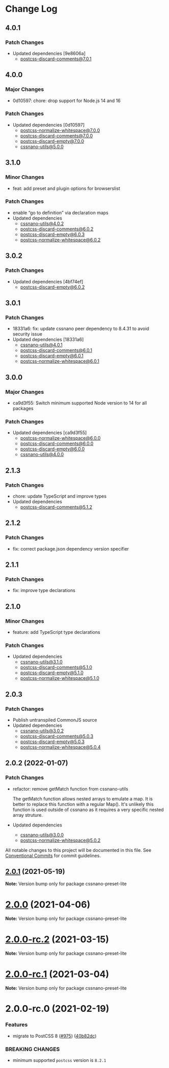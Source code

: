 # Change Log

## 4.0.1

### Patch Changes

- Updated dependencies [9e8606a]
  - postcss-discard-comments@7.0.1

## 4.0.0

### Major Changes

- 0d10597: chore: drop support for Node.js 14 and 16

### Patch Changes

- Updated dependencies [0d10597]
  - postcss-normalize-whitespace@7.0.0
  - postcss-discard-comments@7.0.0
  - postcss-discard-empty@7.0.0
  - cssnano-utils@5.0.0

## 3.1.0

### Minor Changes

- feat: add preset and plugin options for browserslist

### Patch Changes

- enable “go to definition” via declaration maps
- Updated dependencies
  - cssnano-utils@4.0.2
  - postcss-discard-comments@6.0.2
  - postcss-discard-empty@6.0.3
  - postcss-normalize-whitespace@6.0.2

## 3.0.2

### Patch Changes

- Updated dependencies [4bf74ef]
  - postcss-discard-empty@6.0.2

## 3.0.1

### Patch Changes

- 18331a6: fix: update cssnano peer dependency to 8.4.31 to avoid security issue
- Updated dependencies [18331a6]
  - cssnano-utils@4.0.1
  - postcss-discard-comments@6.0.1
  - postcss-discard-empty@6.0.1
  - postcss-normalize-whitespace@6.0.1

## 3.0.0

### Major Changes

- ca9d3f55: Switch minimum supported Node version to 14 for all packages

### Patch Changes

- Updated dependencies [ca9d3f55]
  - postcss-normalize-whitespace@6.0.0
  - postcss-discard-comments@6.0.0
  - postcss-discard-empty@6.0.0
  - cssnano-utils@4.0.0

## 2.1.3

### Patch Changes

- chore: update TypeScript and improve types
- Updated dependencies
  - postcss-discard-comments@5.1.2

## 2.1.2

### Patch Changes

- fix: correct package.json dependency version specifier

## 2.1.1

### Patch Changes

- fix: improve type declarations

## 2.1.0

### Minor Changes

- feature: add TypeScript type declarations

### Patch Changes

- Updated dependencies
  - cssnano-utils@3.1.0
  - postcss-discard-comments@5.1.0
  - postcss-discard-empty@5.1.0
  - postcss-normalize-whitespace@5.1.0

## 2.0.3

### Patch Changes

- Publish untranspiled CommonJS source
- Updated dependencies
  - cssnano-utils@3.0.2
  - postcss-discard-comments@5.0.3
  - postcss-discard-empty@5.0.3
  - postcss-normalize-whitespace@5.0.4

## 2.0.2 (2022-01-07)

### Patch Changes

- refactor: remove getMatch function from cssnano-utils

  The getMatch function allows nested arrays to emulate a map.
  It is better to replace this function with a regular Map().
  It's unlikely this function is used outside of cssnano as it requires
  a very specific nested array struture.

- Updated dependencies
  - cssnano-utils@3.0.0
  - postcss-normalize-whitespace@5.0.2

All notable changes to this project will be documented in this file.
See [Conventional Commits](https://conventionalcommits.org) for commit guidelines.

## [2.0.1](https://github.com/cssnano/cssnano/compare/cssnano-preset-lite@2.0.0...cssnano-preset-lite@2.0.1) (2021-05-19)

**Note:** Version bump only for package cssnano-preset-lite

# [2.0.0](https://github.com/cssnano/cssnano/compare/cssnano-preset-lite@2.0.0-rc.2...cssnano-preset-lite@2.0.0) (2021-04-06)

**Note:** Version bump only for package cssnano-preset-lite

# [2.0.0-rc.2](https://github.com/cssnano/cssnano/compare/cssnano-preset-lite@2.0.0-rc.1...cssnano-preset-lite@2.0.0-rc.2) (2021-03-15)

**Note:** Version bump only for package cssnano-preset-lite

# [2.0.0-rc.1](https://github.com/cssnano/cssnano/compare/cssnano-preset-lite@2.0.0-rc.0...cssnano-preset-lite@2.0.0-rc.1) (2021-03-04)

**Note:** Version bump only for package cssnano-preset-lite

# 2.0.0-rc.0 (2021-02-19)

### Features

- migrate to PostCSS 8 ([#975](https://github.com/cssnano/cssnano/issues/975)) ([40b82dc](https://github.com/cssnano/cssnano/commit/40b82dca7f53ac02cd4fe62846dec79b898ccb49))

### BREAKING CHANGES

- minimum supported `postcss` version is `8.2.1`
